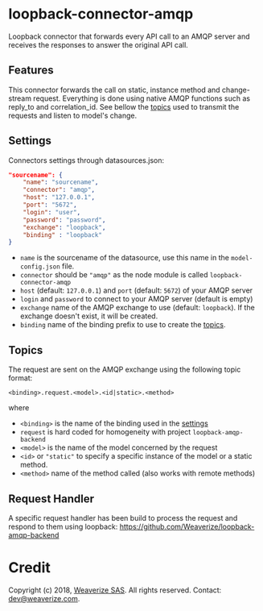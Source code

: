# loopback-connector-amqp
Loopback connector that forwards every API call to an AMQP server and receives the responses to answer the original API call.

## Features
This connector forwards the call on static, instance method and change-stream request.
Everything is done using native AMQP functions such as reply_to and correlation_id.
See bellow the [topics](#Topics) used to transmit the requests and listen to model's change.

## Settings
Connectors settings through datasources.json:
```json
"sourcename": {
    "name": "sourcename",
    "connector": "amqp",
    "host": "127.0.0.1",
    "port": "5672",
    "login": "user",
    "password": "password",
    "exchange": "loopback",
    "binding" : "loopback"
}
```
- `name` is the sourcename of the datasource, use this name in the `model-config.json` file.
- `connector` should be `"amqp"` as the node module is called `loopback-connector-amqp`
- `host` (default: `127.0.0.1`) and `port` (default: `5672`) of your AMQP server
- `login` and `password` to connect to your AMQP server (default is empty)
- `exchange` name of the AMQP exchange to use (default: `loopback`). If the exchange doesn't exist, it will be created.
- `binding` name of the binding prefix to use to create the [topics](#topics).

## Topics
The request are sent on the AMQP exchange using the following topic format:
```
<binding>.request.<model>.<id|static>.<method>
```
where
- `<binding>` is the name of the binding used in the [settings](#Settings)
- `request` is hard coded for homogeneity with project `loopback-amqp-backend`
- `<model>` is the name of the model concerned by the request
- `<id>` or `"static"` to specify a specific instance of the model or a static method.
- `<method>` name of the method called (also works with remote methods)

## Request Handler
A specific request handler has been build to process the request and respond to them using loopback: https://github.com/Weaverize/loopback-amqp-backend

# Credit
Copyright (c) 2018, [Weaverize SAS](http://www.weaverize.com). All rights reserved. Contact: <dev@weaverize.com>.